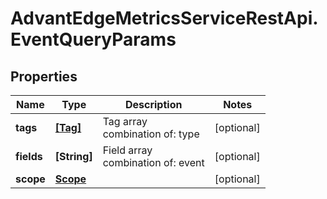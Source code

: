 # AdvantEdgeMetricsServiceRestApi.EventQueryParams

## Properties
Name | Type | Description | Notes
------------ | ------------- | ------------- | -------------
**tags** | [**[Tag]**](Tag.md) | Tag array<br>combination of: type | [optional] 
**fields** | **[String]** | Field array<br>combination of: event | [optional] 
**scope** | [**Scope**](Scope.md) |  | [optional] 


